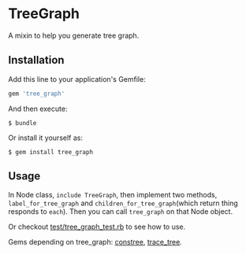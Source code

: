 # TreeGraph

A mixin to help you generate tree graph.

## Installation

Add this line to your application's Gemfile:

```ruby
gem 'tree_graph'
```

And then execute:

    $ bundle

Or install it yourself as:

    $ gem install tree_graph

## Usage

In Node class, `include TreeGraph`, then implement two methods, `label_for_tree_graph` and `children_for_tree_graph`(which return thing responds to `each`). Then you can call `tree_graph` on that Node object.

Or checkout [test/tree_graph_test.rb](https://github.com/turnon/tree_graph/blob/master/test/tree_graph_test.rb) to see how to use.

Gems depending on tree_graph: [constree](https://github.com/turnon/constree), [trace_tree](https://github.com/turnon/trace_tree).

